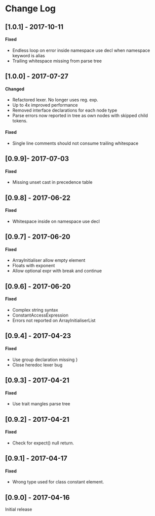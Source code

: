 # Change Log

## [1.0.1] - 2017-10-11
#### Fixed
- Endless loop on error inside namespace use decl when namespace keyword is alias
- Trailing whitespace missing from parse tree

## [1.0.0] - 2017-07-27
#### Changed
- Refactored lexer. No longer uses reg. exp.
- Up to 4x improved performance
- Removed interface declarations for each node type
- Parse errors now reported in tree as own nodes with skipped child tokens.
#### Fixed
- Single line comments should not consume trailing whitespace

## [0.9.9]- 2017-07-03
#### Fixed
- Missing unset cast in precedence table

## [0.9.8] - 2017-06-22
#### Fixed
- Whitespace inside on namespace use decl

## [0.9.7] - 2017-06-20
#### Fixed
- ArrayInitialiser allow empty element
- Floats with exponent
- Allow optional expr with break and continue

## [0.9.6] - 2017-06-20
#### Fixed
- Complex string syntax
- ConstantAccessExpression
- Errors not reported on ArrayInitialiserList

## [0.9.4] - 2017-04-23
#### Fixed
- Use group declaration missing }
- Close heredoc lexer bug 

## [0.9.3] - 2017-04-21
#### Fixed
- Use trait mangles parse tree

## [0.9.2] - 2017-04-21
#### Fixed
- Check for expect() null return.

## [0.9.1] - 2017-04-17
#### Fixed
- Wrong type used for class constant element.

## [0.9.0] - 2017-04-16
Initial release
